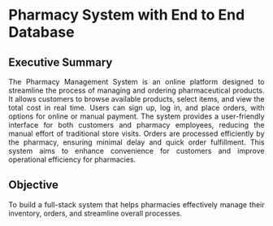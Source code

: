 # Pharmacy System with End to End Database

<h2 align="left">Executive Summary</h2>

<p align="justify">The Pharmacy Management System is an online platform designed to streamline the process of managing and ordering pharmaceutical products. It allows customers to browse available products, select items, and view the total cost in real time. Users can sign up, log in, and place orders, with options for online or manual payment. The system provides a user-friendly interface for both customers and pharmacy employees, reducing the manual effort of traditional store visits. Orders are processed efficiently by the pharmacy, ensuring minimal delay and quick order fulfillment. This system aims to enhance convenience for customers and improve operational efficiency for pharmacies.</p>

<h2 align = "left">Objective</h2>

<p align="justify">To build a full-stack system that helps pharmacies effectively manage their inventory, orders, and streamline overall processes.</p>

